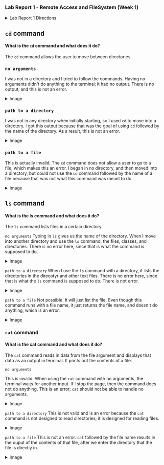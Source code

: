 ### Lab Report 1 - Remote Access and FileSystem (Week 1)


<!-- Lab Report 1 Directions---> 

<details>
<summary>Lab Report 1 Directions</summary>
<br>
You’ll submit a lab report by writing a blog post about the basic filesystem commands we learned today. You should create the post, like we just described using Github Pages. The lab report is due Monday, October 9 by 10pm. See the FAQ below for common questions, including how to add images and what to submit to Gradescope.

#### For each of the commands cd, ls, and cat, and using the workspace you created in this lab:

*• Share an example of using the command with no arguments.*

*•  Share an exmaple of using the command with a path to a directory as an argument.*

*• Share an example of using the command with a path to a file as an argument.*

#### So that’s 9 total examples (3 for each command). For each, include:
   
   *• A screenshot or Markdown code block showing the command and its output*
  
   *• What the working directory was when the command was run*
   
   *• A sentence or two explaining why you got that output (e.g. what was in the filesystem, what it meant to have no arguments).*
    
   *• Indicate whether the output is an error or not, and if it’s an error, explain why it’s an error.*

*You will upload your submission by publishing the page on Github Pages, then printing the page to PDF and uploading to the Lab Report 1 assignment on Gradescope.*

</details>


`cd` command 
-

#### What is the `cd` command and what does it do? 

The `cd` command allows the user to move between directories. 

### `no arguments` 

I was not in a directory and I tried to follow the commands. Having no arguments didn't do anything to the terminal; it had no output. There is no output, and this is not an error. 
<details>
<summary> Image </summary>
<br>
<img width="1440" alt="Screenshot 2023-10-04 at 9 30 50 AM" src="https://github.com/adhithinm/cse15l-lab-reports/assets/146797389/fe9d483c-fb66-48ab-b1b0-13686d14b723">
</details>

### `path to a directory` 

I was not in any directory when initially starting, so I used `cd` to move into a directory. I got this output because that was the goal of using `cd` followed by the name of the directory. As a result, this is not an error. 

<details>
<summary> Image </summary>
<br>
<img width="1440" alt="Screenshot 2023-10-04 at 9 33 01 AM" src="https://github.com/adhithinm/cse15l-lab-reports/assets/146797389/18944df2-e325-4286-9ab5-6abc62a2df0e">
</details>

### `path to a file` 

This is actually invalid. The `cd` command does not allow a user to go to a file, which makes this an error. I began in no directory, and then moved into a directory, but could not use the `cd` command followed by the name of a file because that was not what this command was meant to do. 

<details>
<summary> Image </summary>
<br>
<img width="1440" alt="Screenshot 2023-10-04 at 9 34 30 AM" src="https://github.com/adhithinm/cse15l-lab-reports/assets/146797389/b9aa751f-6d9a-4ad5-97ca-f6a484839d52">
</details>

`ls` command 
-

#### What is the ls command and what does it do? 

The `ls` command lists files in a certain directory. 

`no arguments` 
Typing in `ls` gives us the name of the directory. When I move into another directory and use the `ls` command, the files, classes, and directories. There is no error here, since that is what the command is supposed to do. 
<details>
<summary> Image </summary>
<br>
<img width="1440" alt="Screenshot 2023-10-04 at 9 44 55 AM" src="https://github.com/adhithinm/cse15l-lab-reports/assets/146797389/b029df37-1ad0-4449-93d6-aadb4790ebae">
</details>

`path to a directory` 
When I use the `ls` command with a directory, it lists the directories in the direcotyr and other text files. There is no error here, since that is what the `ls` command is supposed to do. There is not error. 
<details>
<summary> Image </summary>
<br>
<img width="1440" alt="Screenshot 2023-10-04 at 9 45 40 AM" src="https://github.com/adhithinm/cse15l-lab-reports/assets/146797389/dfc74449-70b8-4691-bfd3-81d5c15419ec">
</details>

`path to a file` 
Not possible. It will just list the file. Even though this command runs with a file name, it just returns the file name, and doesn't do anything, which is an error. 

<details>
<summary> Image </summary>
<br>
<img width="1440" alt="Screenshot 2023-10-04 at 9 48 10 AM" src="https://github.com/adhithinm/cse15l-lab-reports/assets/146797389/66ea019f-50cc-4380-93c4-a642a828c4ea">

</details>


### `cat` command 

#### What is the cat command and what does it do? 

The `cat` command reads in data from the file argument and displays that data as an output in terminal. It prints out the contents of a file. 

`no arguments` 

This is invalid. When using the `cat` command with no arguments, the terminal waits for another input. If I stop the page, then the command does not do anything. This is an error;  `cat` should not be able to handle no arguments. 
<details>
<summary> Image </summary>
<br>
<img width="1440" alt="Screenshot 2023-10-04 at 11 03 39 AM" src="https://github.com/adhithinm/cse15l-lab-reports/assets/146797389/2691ffb3-bc33-4ea4-a625-8d7baddcbe54">
</details>

`path to a directory` 
This is not valid and is an error because the `cat` command is not designed to read directories; it is designed for reading files. 
<details>
<summary> Image </summary>
<br>
<img width="1440" alt="Screenshot 2023-10-04 at 11 05 10 AM" src="https://github.com/adhithinm/cse15l-lab-reports/assets/146797389/2c01efdf-1cd1-479f-811d-32774c1a8241">
</details>


`path to a file` 
This is not an error. `cat` followed by the file name results in the ouput of the contents of that file, after we enter the directory that the file is directly in. 

<details>
<summary> Image </summary>
<br>
<img width="1440" alt="Screenshot 2023-10-04 at 11 07 07 AM" src="https://github.com/adhithinm/cse15l-lab-reports/assets/146797389/3fc19508-5f4a-4f9f-bc86-30fe21dcb030">

</details>

